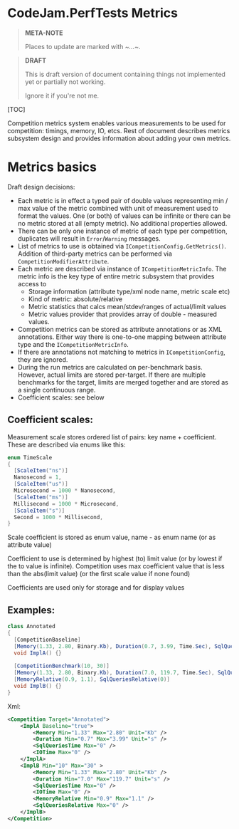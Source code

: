 # CodeJam.PerfTests Metrics

> **META-NOTE**
>
> Places to update are marked with *~…~*.

> **DRAFT**
>
> This is draft version of document containing things not implemented yet or partially not working.
>
> Ignore it if you're not me.

[TOC]

Competition metrics system enables various measurements to be used for competition: timings, memory, IO,  etcs. Rest of document describes metrics subsystem design and provides information about adding your own metrics.



# Metrics basics

Draft design decisions:

* Each metric is in effect a typed pair of double values representing min / max value of the metric combined with unit of measurement used to format the values. One (or both) of values can be infinite or there can be no metric stored at all (empty metric). No additional properties allowed.
* There can be only one instance of metric of each type per competition, duplicates will result in `Error`/`Warning` messages.
* List of metrics to use is obtained via `ICompetitionConfig.GetMetrics()`. Addition of third-party metrics can be performed via `CompetitionModifierAttribute`. 
* Each metric are described via instance of `ICompetitionMetricInfo`. The metric info is the key type of entire metric subsystem that provides access to
  * Storage information (attribute type/xml node name, metric scale etc)
  * Kind of metric: absolute/relative
  * Metric statistics that calcs mean/stdev/ranges of actual/limit values
  * Metric values provider that provides array of double - measured values.
* Competition metrics can be stored as attribute annotations or as XML annotations. Either way there is one-to-one mapping between attribute type and the `ICompetitionMetricInfo`.
* If there are annotations not matching to metrics in `ICompetitionConfig`, they are ignored.
* During the run metrics are calculated on per-benchmark basis. However, actual limits are stored per-target. If there are multiple benchmarks for the target, limits are merged together and are stored as a single continuous range.
* Coefficient scales: see below



## Coefficient scales:

Measurement scale stores ordered list of pairs: key name + coefficient. These are described via enums like this:

```c#
enum TimeScale
{
  [ScaleItem("ns")]
  Nanosecond = 1,
  [ScaleItem("us")]
  Microsecond = 1000 * Nanosecond,
  [ScaleItem("ms")]
  Millisecond = 1000 * Microsecond, 
  [ScaleItem("s")]
  Second = 1000 * Millisecond,  
}
```

Scale coefficient is stored as enum value, name - as enum name (or as attribute value)

Coefficient to use is determined by highest (to) limit value (or by lowest if the to value is infinite). Competition uses max coefficient value that is less than the abs(limit value) (or the first scale value if none found)

Coefficients are used only for storage and for display values

## Examples:

```c#
class Annotated
{
  [CompetitionBaseline]  
  [Memory(1.33, 2.80, Binary.Kb), Duration(0.7, 3.99, Time.Sec), SqlQueriesTime(0), IOTime(0)]
  void ImplA() {}
  
  [CompetitionBenchmark(10, 30)]
  [Memory(1.33, 2.80, Binary.Kb), Duration(7.0, 119.7, Time.Sec), SqlQueriesTime(0), IOTime(0)]
  [MemoryRelative(0.9, 1.1), SqlQueriesRelative(0)]
  void ImplB() {}
}
```

Xml:

```xml
<Competition Target="Annotated">
	<ImplA Baseline="true">
		<Memory Min="1.33" Max="2.80" Unit="Kb" />
		<Duration Min="0.7" Max="3.99" Unit="s" />
		<SqlQueriesTime Max="0" />
		<IOTime Max="0" />
	</ImplA>
	<ImplB Min="10" Max="30" >
		<Memory Min="1.33" Max="2.80" Unit="Kb" />
		<Duration Min="7.0" Max="119.7" Unit="s" />
		<SqlQueriesTime Max="0" />
		<IOTime Max="0" />      
		<MemoryRelative Min="0.9" Max="1.1" />
		<SqlQueriesRelative Max="0" />
	</ImplB>
</Competition>
```
